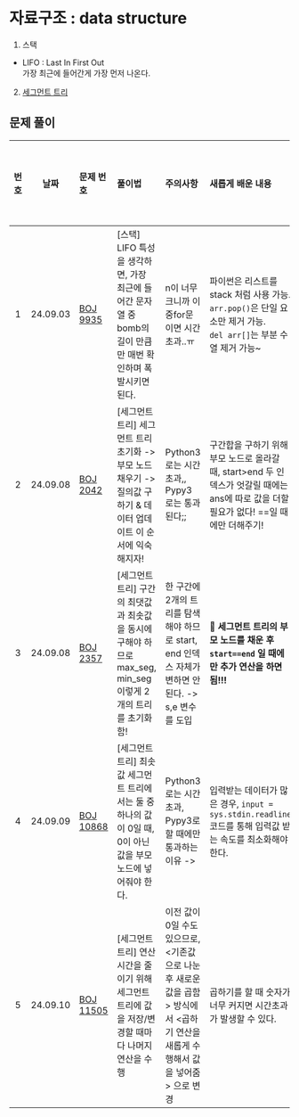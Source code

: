 # 자료구조 : data structure

1. 스택

- LIFO : Last In First Out <br>가장 최근에 들어간게 가장 먼저 나온다.

2. [세그먼트 트리](../../python/segment_tree.md)

## 문제 풀이

| 번호 |    날짜    | 문제 번호                                              | 풀이법                                                                    | 주의사항                                                                          | 새롭게 배운 내용                                                                              | 다시 풀어보기 |
|:--:|:--------:|:---------------------------------------------------|:-----------------------------------------------------------------------|:------------------------------------------------------------------------------|:---------------------------------------------------------------------------------------|:-------:|
| 1  | 24.09.03 | [BOJ 9935](https://www.acmicpc.net/problem/9935)   | [스택] LIFO 특성을 생각하면, 가장 최근에 들어간 문자열 중 bomb의 길이 만큼만 매번 확인하며 폭발시키면 된다.    | n이 너무 크니까 이중for문이면 시간초과..ㅠ                                                    | 파이썬은 리스트를 stack 처럼 사용 가능. <br>`arr.pop()`은 단일 요소만 제거 가능. <br>`del arr[]`는 부분 수열 제거 가능~ |    ✅    |
| 2  | 24.09.08 | [BOJ 2042](https://www.acmicpc.net/problem/2042)   | [세그먼트 트리] 세그먼트 트리 초기화 -> 부모 노드 채우기 -> 질의값 구하기 & 데이터 업데이트  이 순서에 익숙해지자! | Python3 로는 시간초과,, Pypy3 로는 통과된다;;                                             | 구간합을 구하기 위해 부모 노드로 올라갈 때, start>end 두 인덱스가 엇갈릴 때에는 ans에 따로 값을 더할 필요가 없다! ==일 때에만 더해주기! |         |
| 3  | 24.09.08 | [BOJ 2357](https://www.acmicpc.net/problem/2357)   | [세그먼트 트리] 구간의 최댓값과 최솟값을 동시에 구해야 하므로 max_seg, min_seg 이렇게 2개의 트리를 초기화함! | 한 구간에 2개의 트리를 탐색해야 하므로 start, end 인덱스 자체가 변하면 안된다. -> s,e 변수를 도입              | **🚨 세그먼트 트리의 부모 노드를 채운 후`start==end` 일 때에만 추가 연산을 하면 됨!!!**                           |         |
| 4  | 24.09.09 | [BOJ 10868](https://www.acmicpc.net/problem/10868) | [세그먼트 트리] 최솟값 세그먼트 트리에서는 둘 중 하나의 값이 0일 때, 0이 아닌 값을 부모 노드에 넣어줘야 한다.     | Python3로는 시간초과, Pypy3로 할 때에만 통과하는 이유 ->                                       | 입력받는 데이터가 많은 경우, `input = sys.stdin.readline` 코드를 통해 입력값 받는 속도를 최소화해야 한다.              |         |
| 5  | 24.09.10 | [BOJ 11505](https://www.acmicpc.net/problem/11505) | [세그먼트 트리] 연산 시간을 줄이기 위해 세그먼트 트리에 값을 저장/변경할 때마다 나머지 연산을 수행              | 이전 값이 0일 수도 있으므로, <기존값으로 나눈 후 새로운 값을 곱함> 방식에서 <곱하기 연산을 새롭게 수행해서 값을 넣어줌> 으로 변경 | 곱하기를 할 때 숫자가 너무 커지면 시간초과가 발생할 수 있다.                                                    |         |
